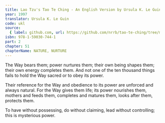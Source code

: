 ```yaml
---
title: Lao Tzu's Tao Te Ching - An English Version by Ursula K. Le Guin
year: 1997
translator: Ursula K. Le Guin
code: ukl
source:
  { label: github.com, url: https://github.com/nrrb/tao-te-ching/tree/master }
isbn: 978-1-59030-744-1
part: 2
chapter: 51
chapterName: NATURE, NURTURE
---
```

The Way bears them;
power nurtures them;
their own being shapes them;
their own energy completes them.
And not one of the ten thousand things
fails to hold the Way sacred
or to obey its power.

Their reference for the Way
and obedience to its power
are unforced and always natural.
For the Way gives them life;
its power nourishes them,
mothers and feeds them,
completes and matures them,
looks after them, protects them.

To have without possessing,
do without claiming,
lead without controlling;
this is mysterious power.